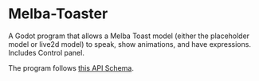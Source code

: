 # Melba-Toaster

A Godot program that allows a Melba Toast model (either the placeholder model or live2d model) to speak, show animations, and have expressions. Includes Control panel.

The program follows [this API Schema](API_SCHEMA.md).

